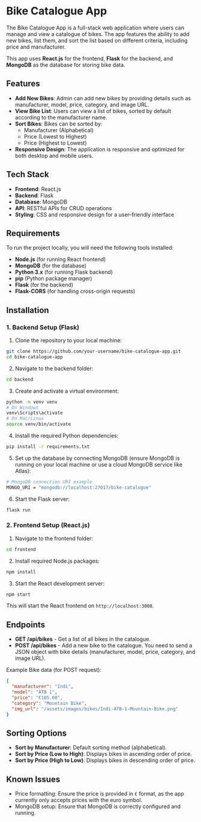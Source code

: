 # Bike Catalogue App

The Bike Catalogue App is a full-stack web application where users can manage and view a catalogue of bikes. The app features the ability to add new bikes, list them, and sort the list based on different criteria, including price and manufacturer. 

This app uses **React.js** for the frontend, **Flask** for the backend, and **MongoDB** as the database for storing bike data.

## Features

- **Add New Bikes**: Admin can add new bikes by providing details such as manufacturer, model, price, category, and image URL.
- **View Bike List**: Users can view a list of bikes, sorted by default according to the manufacturer name.
- **Sort Bikes**: Bikes can be sorted by:
  - Manufacturer (Alphabetical)
  - Price (Lowest to Highest)
  - Price (Highest to Lowest)
- **Responsive Design**: The application is responsive and optimized for both desktop and mobile users.

## Tech Stack

- **Frontend**: React.js
- **Backend**: Flask
- **Database**: MongoDB
- **API**: RESTful APIs for CRUD operations
- **Styling**: CSS and responsive design for a user-friendly interface

## Requirements

To run the project locally, you will need the following tools installed:

- **Node.js** (for running React frontend)
- **MongoDB** (for the database)
- **Python 3.x** (for running Flask backend)
- **pip** (Python package manager)
- **Flask** (for the backend)
- **Flask-CORS** (for handling cross-origin requests)
  
## Installation

### 1. Backend Setup (Flask)

1. Clone the repository to your local machine:

```bash
git clone https://github.com/your-username/bike-catalogue-app.git
cd bike-catalogue-app
```

2. Navigate to the backend folder:

```bash
cd backend
```

3. Create and activate a virtual environment:

```bash
python -m venv venv
# On Windows
venv\Scripts\activate
# On Mac/Linux
source venv/bin/activate
```

4. Install the required Python dependencies:

```bash
pip install -r requirements.txt
```

5. Set up the database by connecting MongoDB (ensure MongoDB is running on your local machine or use a cloud MongoDB service like Atlas):

```bash
# MongoDB connection URI example
MONGO_URI = "mongodb://localhost:27017/bike-catalogue"
```

6. Start the Flask server:

```bash
flask run
```

### 2. Frontend Setup (React.js)

1. Navigate to the frontend folder:

```bash
cd frontend
```

2. Install required Node.js packages:

```bash
npm install
```

3. Start the React development server:

```bash
npm start
```

This will start the React frontend on `http://localhost:3000`.

## Endpoints

- **GET /api/bikes** - Get a list of all bikes in the catalogue.
- **POST /api/bikes** - Add a new bike to the catalogue. You need to send a JSON object with bike details (manufacturer, model, price, category, and image URL).
  
Example Bike data (for POST request):

```json
{
  "manufacturer": "Indi",
  "model": "ATB 1",
  "price": "€185.00",
  "category": "Mountain Bike",
  "img_url": "/assets/images/bikes/Indi-ATB-1-Mountain-Bike.png"
}
```

## Sorting Options

- **Sort by Manufacturer**: Default sorting method (alphabetical).
- **Sort by Price (Low to High)**: Displays bikes in ascending order of price.
- **Sort by Price (High to Low)**: Displays bikes in descending order of price.

## Known Issues

- Price formatting: Ensure the price is provided in `€` format, as the app currently only accepts prices with the euro symbol.
- MongoDB setup: Ensure that MongoDB is correctly configured and running.

